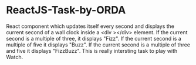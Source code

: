 # ReactJS-Task-by-ORDA

React component which updates itself every second and displays the current second of a wall clock inside a &lt;div >&lt;/div> element.  If the current second is a multiple of three, it displays "Fizz". If the current second is a multiple of five it displays "Buzz". If the current second is a multiple of three and five it displays "FizzBuzz". This is really intersting task to play with Watch.
